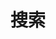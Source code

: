 ---
title: "搜索"
slug: "search"
layout: "search"
outputs:
    - html
    - json
menu:
    main:
        weight: -90
        params: 
            icon: search
---